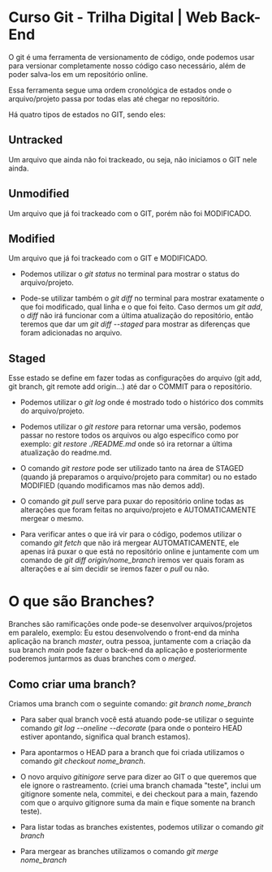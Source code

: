 # Curso Git - Trilha Digital | Web Back-End 
O git é uma ferramenta de versionamento de código, onde podemos usar para versionar completamente nosso código caso necessário, além de poder salva-los em um repositório online.

Essa ferramenta segue uma ordem cronológica de estados onde o arquivo/projeto passa por todas elas até chegar no repositório.

Há quatro tipos de estados no GIT, sendo eles:

## Untracked
Um arquivo que ainda não foi trackeado, ou seja, não iniciamos o GIT nele ainda.

## Unmodified
Um arquivo que já foi trackeado com o GIT, porém não foi MODIFICADO.

## Modified
Um arquivo que já foi trackeado com o GIT e MODIFICADO.

* Podemos utilizar o *git status* no terminal para mostrar o status do arquivo/projeto.

* Pode-se utilizar também o *git diff* no terminal para mostrar exatamente o que foi modificado, qual linha e o que foi feito. Caso dermos um *git add*, o *diff* não irá funcionar com a última atualização do repositório, então teremos que dar um *git diff --staged* para mostrar as diferenças que foram adicionadas no arquivo.

## Staged
Esse estado se define em fazer todas as configurações do arquivo (git add, git branch, git remote add origin...) até dar o COMMIT para o repositório.

* Podemos utilizar o *git log* onde é mostrado todo o histórico dos commits do arquivo/projeto.

* Podemos utilizar o *git restore* para retornar uma versão, podemos passar no restore todos os arquivos ou algo específico como por exemplo: *git restore ./README.md* onde só ira retornar a última atualização do readme.md.

* O comando *git restore* pode ser utilizado tanto na área de STAGED (quando já preparamos o arquivo/projeto para commitar) ou no estado MODIFIED (quando modificamos mas não demos add).

* O comando *git pull* serve para puxar do repositório online todas as alterações que foram feitas no arquivo/projeto e AUTOMATICAMENTE mergear o mesmo.

* Para verificar antes o que irá vir para o código, podemos utilizar o comando *git fetch* que não irá mergear AUTOMATICAMENTE, ele apenas irá puxar o que está no repositório online e juntamente com um comando de *git diff origin/nome_branch* iremos ver quais foram as alterações e aí sim decidir se iremos fazer o *pull* ou não.

# O que são Branches?
Branches são ramificações onde pode-se desenvolver arquivos/projetos em paralelo, exemplo: Eu estou desenvolvendo o front-end da minha aplicação na branch *master*, outra pessoa, juntamente com a criação da sua branch *main* pode fazer o back-end da aplicação e posteriormente poderemos juntarmos as duas branches com o *merged*.

## Como criar uma branch?
Criamos uma branch com o seguinte comando: *git branch nome_branch*

* Para saber qual branch você está atuando pode-se utilizar o seguinte comando *git log --oneline --decorate* (para onde o ponteiro HEAD estiver apontando, significa qual branch estamos).

* Para apontarmos o HEAD para a branch que foi criada utilizamos o comando *git checkout nome_branch*.

* O novo arquivo *gitinigore* serve para dizer ao GIT o que queremos que ele ignore o rastreamento. (criei uma branch chamada "teste", inclui um gitignore somente nela, commitei, e dei checkout para a main, fazendo com que o arquivo gitignore suma da main e fique somente na branch teste).

* Para listar todas as branches existentes, podemos utilizar o comando *git branch*

* Para mergear as branches utilizamos o comando *git merge nome_branch*